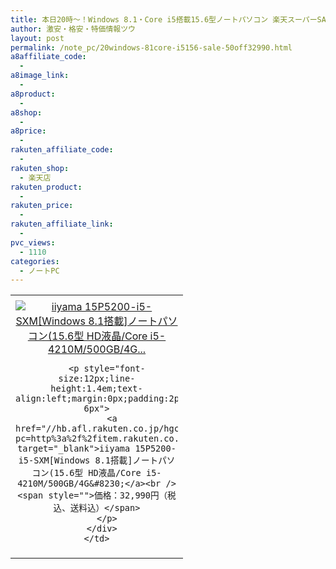 ```yaml
---
title: 本日20時～！Windows 8.1・Core i5搭載15.6型ノートパソコン 楽天スーパーSALE 50%OFF激安特価32,990円！送料無料！
author: 激安・格安・特価情報ツウ
layout: post
permalink: /note_pc/20windows-81core-i5156-sale-50off32990.html
a8affiliate_code:
  -
a8image_link:
  -
a8product:
  -
a8shop:
  -
a8price:
  -
rakuten_affiliate_code:
  -
rakuten_shop:
  - 楽天店
rakuten_product:
  -
rakuten_price:
  -
rakuten_affiliate_link:
  -
pvc_views:
  - 1110
categories:
  - ノートPC
---
```

<table border="0" cellpadding="0" cellspacing="0">
  <tr>
    <td valign="top">
      <div style="border:1px none;margin:0px;padding:6px 0px;width:260px;text-align:center;float:left">
        <a href="//hb.afl.rakuten.co.jp/hgc/045d53bc.54f14e52.045d53bd.f07797a4/?pc=http%3a%2f%2fitem.rakuten.co.jp%2fpckoubou%2fr2100001282967%2f%3fscid%3daf_link_tbl&m=http%3a%2f%2fm.rakuten.co.jp%2fpckoubou%2fi%2f10253339%2f" target="_blank"><img src="//hbb.afl.rakuten.co.jp/hgb/?pc=http%3a%2f%2fthumbnail.image.rakuten.co.jp%2f%400_mall%2fpckoubou%2fcabinet%2f06%2f2100001282967.jpg%3f_ex%3d240x240&m=http%3a%2f%2fthumbnail.image.rakuten.co.jp%2f%400_mall%2fpckoubou%2fcabinet%2f06%2f2100001282967.jpg" alt="iiyama 15P5200-i5-SXM[Windows 8.1搭載]ノートパソコン(15.6型 HD液晶/Core i5-4210M/500GB/4G..." border="0" style="margin:0px;padding:0px" /></a>

        <p style="font-size:12px;line-height:1.4em;text-align:left;margin:0px;padding:2px 6px">
          <a href="//hb.afl.rakuten.co.jp/hgc/045d53bc.54f14e52.045d53bd.f07797a4/?pc=http%3a%2f%2fitem.rakuten.co.jp%2fpckoubou%2fr2100001282967%2f%3fscid%3daf_link_tbl&m=http%3a%2f%2fm.rakuten.co.jp%2fpckoubou%2fi%2f10253339%2f" target="_blank">iiyama 15P5200-i5-SXM[Windows 8.1搭載]ノートパソコン(15.6型 HD液晶/Core i5-4210M/500GB/4G&#8230;</a><br /><span style="">価格：32,990円（税込、送料込）</span>
        </p>
      </div>
    </td>
  </tr>
</table>